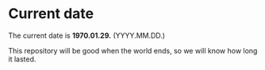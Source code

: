 # Current date

The current date is **1970.01.29.** (YYYY.MM.DD.)

This repository will be good when the world ends, so we will know how long it lasted.